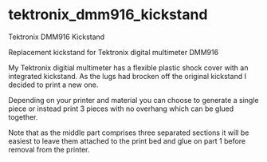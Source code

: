 # tektronix_dmm916_kickstand

Tektronix DMM916 Kickstand

Replacement kickstand for Tektronix digital  multimeter DMM916

My Tektronix digitial multimeter has a flexible plastic shock cover
with an integrated kickstand. As the lugs had brocken off the original 
kickstand I decided to print a new one.

Depending on your printer and material you can choose to generate
a single piece or instead print 3 pieces with no overhang which
can be glued together.

Note that as the middle part comprises three separated sections it will
be easiest to leave them attached to the print bed and glue on part 1
before removal from the printer.
